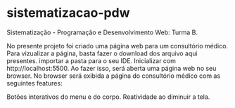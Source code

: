 # sistematizacao-pdw

Sistematização - Programação e Desenvolvimento Web: Turma B.

No presente projeto foi criado uma página web para um consultório médico.
Para vizualizar a página, basta fazer o download dos arquivo aqui presentes.
importar a pasta para o seu IDE.
Inicializar com http://localhost:5500.
Ao fazer isso, será aberta uma página web no seu browser.
No browser será exibida a página do consultório médico com as seguintes features:

Botões interativos do menu e do corpo.
Reatividade ao diminuir a tela.
